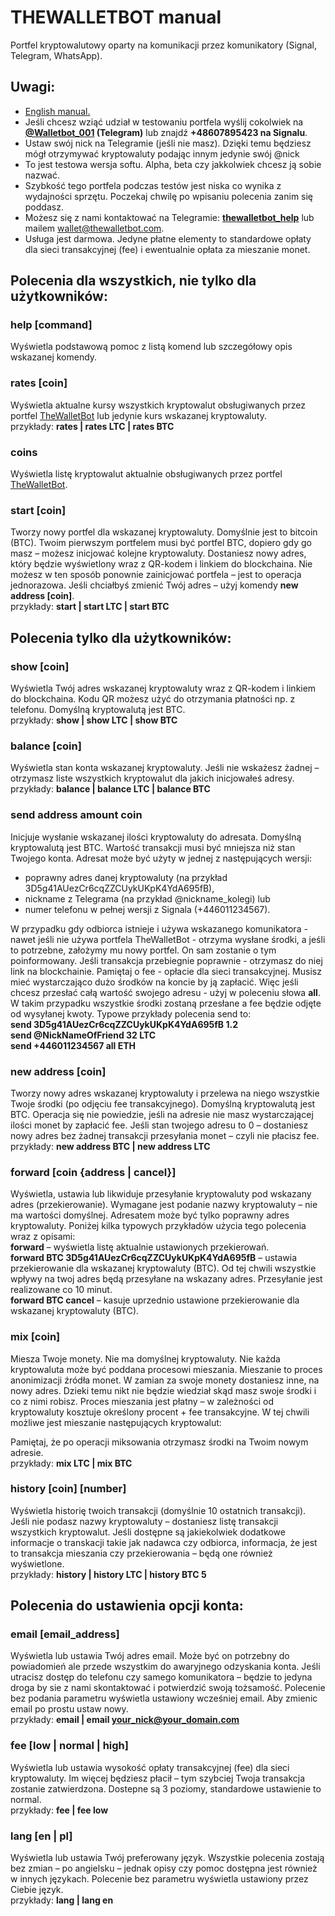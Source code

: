 # THEWALLETBOT manual        
Portfel kryptowalutowy oparty na komunikacji przez komunikatory (Signal, Telegram, WhatsApp).        
## Uwagi:        
* <a href="https://github.com/domator4x4/TheWalletBot/blob/master/README.md">English manual.</a>        
* Jeśli chcesz wziąć udział w testowaniu portfela wyślij cokolwiek na <strong><a href="https://t.me/@Walletbot_001" target="_blank">@Walletbot_001</a> (Telegram)</strong> lub znajdź <strong>+48607895423 na Signalu</strong>.        
* Ustaw swój nick na Telegramie (jeśli nie masz). Dzięki temu będziesz mógł otrzymywać kryptowaluty podając innym jedynie swój @nick        
* To jest testowa wersja softu. Alpha, beta czy jakkolwiek chcesz ją sobie nazwać.        
* Szybkość tego portfela podczas testów jest niska co wynika z wydajności sprzętu. Poczekaj chwilę po wpisaniu polecenia zanim się poddasz.        
* Możesz się z nami kontaktować na Telegramie: <strong><a href="https://t.me/thewalletbot_help" target="_blank">thewalletbot_help</a></strong> lub mailem wallet@thewalletbot.com.        
* Usługa jest darmowa. Jedyne płatne elementy to standardowe opłaty dla sieci transakcyjnej (fee) i ewentualnie opłata za mieszanie monet.        
## Polecenia dla wszystkich, nie tylko dla użytkowników:        
### <strong>help [command]</strong>        
Wyświetla podstawową pomoc z listą komend lub szczegółowy opis wskazanej komendy.        
        
### <strong>rates [coin]</strong>        
Wyświetla aktualne kursy wszystkich kryptowalut obsługiwanych przez portfel <a href="http://thewalletbot.com/">TheWalletBot</a> lub jedynie kurs wskazanej kryptowaluty.        
przykłady: <strong>rates | rates LTC | rates BTC</strong>        
        
### <strong>coins</strong>        
Wyświetla listę kryptowalut aktualnie obsługiwanych  przez portfel <a href="http://thewalletbot.com/">TheWalletBot</a>.        
        
### <strong>start [coin]</strong>        
Tworzy nowy portfel dla wskazanej kryptowaluty. Domyślnie jest to bitcoin (BTC). Twoim pierwszym portfelem musi być  portfel BTC, dopiero gdy go masz – możesz inicjować kolejne kryptowaluty. Dostaniesz nowy adres, który będzie wyświetlony wraz z QR-kodem i linkiem do blockchaina. Nie możesz w ten sposób ponownie zainicjować portfela – jest to operacja jednorazowa. Jeśli chciałbyś zmienić Twój adres – użyj komendy <strong>new address [coin]</strong>.        
przykłady: <strong>start | start LTC | start BTC</strong>        
        
## Polecenia tylko dla użytkowników:        
### <strong>show [coin]</strong>        
Wyświetla Twój adres wskazanej kryptowaluty wraz z QR-kodem i linkiem do blockchaina. Kodu QR możesz użyć do otrzymania płatności np. z telefonu. Domyślną kryptowalutą jest BTC.        
przykłady: <strong>show | show LTC | show BTC</strong>        
### <strong>balance [coin]</strong>        
Wyświetla stan konta wskazanej kryptowaluty. Jeśli nie wskażesz żadnej – otrzymasz liste wszystkich kryptowalut dla jakich inicjowałeś adresy.        
przykłady: <strong>balance | balance LTC | balance BTC</strong>        
### <strong>send address amount coin</strong>        
Inicjuje wysłanie wskazanej ilości kryptowaluty do adresata. Domyślną kryptowalutą jest BTC. Wartość transakcji musi być mniejsza niż stan Twojego konta. Adresat może być użyty w jednej z następujących wersji:        
- poprawny adres danej kryptowaluty (na przykład 3D5g41AUezCr6cqZZCUykUKpK4YdA695fB),        
- nickname z Telegrama (na przykład  @nickname_kolegi) lub        
- numer telefonu w pełnej wersji z Signala (+446011234567). 

W przypadku gdy odbiorca istnieje i używa wskazanego komunikatora - nawet jeśli nie używa portfela TheWalletBot - otrzyma wysłane środki, a jeśli to potrzebne, założymy mu nowy portfel. On sam zostanie o tym poinformowany. Jeśli transakcja przebiegnie poprawnie - otrzymasz do niej link na blockchainie. Pamiętaj o fee - opłacie dla sieci transakcyjnej. Musisz mieć wystarczająco dużo środków na koncie by ją zapłacić. Więc jeśli chcesz przesłać całą wartość swojego adresu - użyj w poleceniu słowa <strong>all</strong>. W takim przypadku wszystkie środki zostaną przesłane a fee będzie odjęte od wysyłanej kwoty. Typowe przykłady polecenia send to:        
<strong>send 3D5g41AUezCr6cqZZCUykUKpK4YdA695fB 1.2        
send @NickNameOfFriend 32 LTC        
send +446011234567 all ETH</strong>        
        
### <strong>new address [coin]</strong>        
Tworzy nowy adres wskazanej kryptowaluty i przelewa na niego wszystkie Twoje środki (po odjęciu fee transakcyjnego). Domyślną kryptowalutą jest BTC. Operacja się nie powiedzie, jeśli na adresie nie masz wystarczającej ilości monet by zapłacić fee. Jeśli stan twojego adresu to 0 – dostaniesz nowy adres bez żadnej transakcji przesyłania monet – czyli nie płacisz fee.        
przykłady: <strong>new address BTC | new address LTC</strong>        
        
### <strong>forward [coin {address | cancel}]</strong>        
Wyświetla, ustawia lub likwiduje przesyłanie kryptowaluty pod wskazany adres (przekierowanie). Wymagane jest podanie nazwy kryptowaluty – nie ma wartości domyślnej. Adresatem może być tylko poprawny adres kryptowaluty. Poniżej kilka typowych przykładów użycia tego polecenia wraz z opisami:        
<strong>forward</strong> – wyświetla listę aktualnie ustawionych przekierowań.        
<strong>forward BTC 3D5g41AUezCr6cqZZCUykUKpK4YdA695fB</strong> – ustawia przekierowanie dla wskazanej kryptowaluty (BTC). Od tej chwili wszystkie wpływy na twoj adres będą przesyłane na wskazany adres. Przesyłanie jest realizowane co 10 minut.        
<strong>forward BTC cancel</strong> – kasuje uprzednio ustawione przekierowanie dla wskazanej kryptowaluty (BTC).        
        
### <strong>mix [coin]</strong>        
Miesza Twoje monety. Nie ma domyślnej kryptowaluty. Nie każda kryptowaluta może być poddana procesowi mieszania. Mieszanie to proces anonimizacji źródła monet. W zamian za swoje monety dostaniesz inne, na nowy adres. Dzieki temu nikt nie będzie wiedział skąd masz swoje środki i co z nimi robisz. Proces mieszania jest płatny – w zależności od kryptowaluty kosztuje określony procent + fee transakcyjne. W tej chwili możliwe jest mieszanie następujących kryptowalut:   
        
Pamiętaj, że po operacji miksowania otrzymasz środki na Twoim nowym adresie.        
przykłady: <strong>mix LTC | mix BTC</strong>        
        
### <strong>history [coin] [number]</strong>        
Wyświetla historię twoich transakcji (domyślnie 10 ostatnich transakcji). Jeśli nie podasz nazwy kryptowaluty – dostaniesz listę transakcji wszystkich kryptowalut. Jeśli dostępne są jakiekolwiek dodatkowe informacje o transkacji takie jak nadawca czy odbiorca, informacja, że jest to transakcja mieszania czy przekierowania – będą one również wyświetlone.        
przykłady: <strong>history | history LTC | history BTC 5</strong>        
        
## Polecenia do ustawienia opcji konta:        
        
### <strong>email [email_address]</strong>        
Wyświetla lub ustawia Twój adres email. Może być on potrzebny do powiadomień ale przede wszystkim do awaryjnego odzyskania konta. Jeśli utracisz dostęp do telefonu czy samego komunikatora – będzie to jedyna droga by sie z nami skontaktować i potwierdzić swoją tożsamość. Polecenie bez podania parametru wyświetla ustawiony wcześniej email. Aby zmienic email po prostu ustaw nowy.        
przykłady: <strong>email | email your_nick@your_domain.com</strong>        
        
### <strong>fee [low | normal | high]</strong>        
Wyświetla lub ustawia wysokość opłaty transakcyjnej (fee) dla sieci kryptowaluty. Im więcej będziesz płacił – tym szybciej Twoja transakcja zostanie zatwierdzona. Dostepne są 3 poziomy, standardowe ustawienie to normal.        
przykłady: <strong>fee | fee low</strong>        
        
### <strong>lang [en | pl]</strong>        
Wyświetla lub ustawia Twój preferowany język. Wszystkie polecenia zostają bez zmian – po angielsku – jednak opisy czy pomoc dostępna jest również w innych językach. Polecenie bez parametru wyświetla ustawiony przez Ciebie język.        
przykłady: <strong>lang | lang en</strong>         
        
